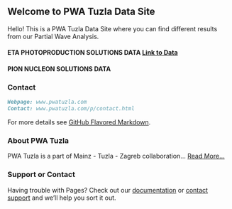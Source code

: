 ## Welcome to PWA Tuzla Data Site

Hello! This is a PWA Tuzla Data Site where you can find different results from our Partial Wave Analysis.

#### ETA PHOTOPRODUCTION SOLUTIONS DATA [Link to Data](https://github.com/PWATuzla/pwatuzla.github.io/tree/master/etaN_SE-ED)
#### PION NUCLEON SOLUTIONS DATA

### Contact

```markdown
Webpage: www.pwatuzla.com
Contact: www.pwatuzla.com/p/contact.html

```

For more details see [GitHub Flavored Markdown](https://guides.github.com/features/mastering-markdown/).

### About PWA Tuzla
PWA Tuzla is a part of Mainz - Tuzla - Zagreb collaboration... [Read More...](http://www.pwatuzla.com/p/mtz-collab.html)

### Support or Contact

Having trouble with Pages? Check out our [documentation](https://help.github.com/categories/github-pages-basics/) or [contact support](https://github.com/contact) and we’ll help you sort it out.

